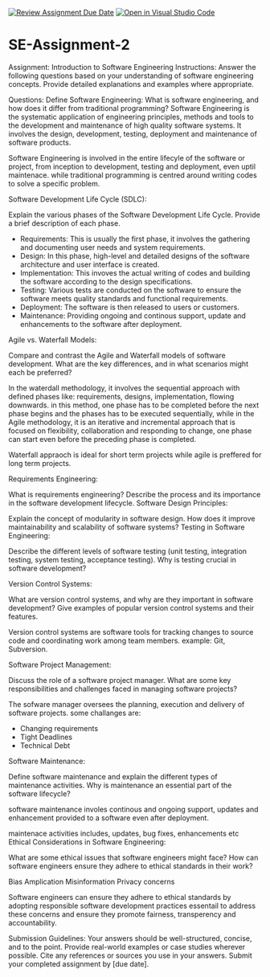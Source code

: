 [![Review Assignment Due Date](https://classroom.github.com/assets/deadline-readme-button-24ddc0f5d75046c5622901739e7c5dd533143b0c8e959d652212380cedb1ea36.svg)](https://classroom.github.com/a/-ucQIGTc)
[![Open in Visual Studio Code](https://classroom.github.com/assets/open-in-vscode-718a45dd9cf7e7f842a935f5ebbe5719a5e09af4491e668f4dbf3b35d5cca122.svg)](https://classroom.github.com/online_ide?assignment_repo_id=15244774&assignment_repo_type=AssignmentRepo)
# SE-Assignment-2
Assignment: Introduction to Software Engineering
Instructions:
Answer the following questions based on your understanding of software engineering concepts. Provide detailed explanations and examples where appropriate.

Questions:
Define Software Engineering:
What is software engineering, and how does it differ from traditional programming?
Software Engineering is the systematic application of engineering principles, methods and tools to the development and maintenance of high quality software systems. It involves the design, development, testing, deployment and maintenance of software products.

Software Engineering is involved in the entire lifecyle of the software or project, from inception to development, testing and deployment, even uptil maintenace. while traditional programming is centred around writing codes to solve a specific problem.

Software Development Life Cycle (SDLC):

Explain the various phases of the Software Development Life Cycle. Provide a brief description of each phase.
- Requirements: This is usually the first phase, it involves the gathering and documenting user needs and system requirements. 
- Design: In this phase, high-level and detailed designs of the software architecture and user interface is created.
- Implementation: This invoves the actual writing of codes and building the software according to the design specifications.
- Testing: Various tests are conducted on the software to ensure the software meets quality standards and functional requirements.
- Deployment: The software is then released to users or customers.
- Maintenance: Providing ongoing and continous support, update and enhancements to the software after deployment.

Agile vs. Waterfall Models:

Compare and contrast the Agile and Waterfall models of software development. What are the key differences, and in what scenarios might each be preferred?

In the waterdall methodology, it involves the sequential approach with defined phases like: requirements, designs, implementation, flowing downwards. in this method, one phase has to be completed before the next phase begins and the phases has to be executed sequentially, while in the Agile methodology, it is an iterative and incremental approach that is focused on flexibility, collaboration and responding to change, one phase can start even before the preceding phase is completed.

Waterfall appraoch is ideal for short term projects while agile is preffered for long term projects.

Requirements Engineering:

What is requirements engineering? Describe the process and its importance in the software development lifecycle.
Software Design Principles:

Explain the concept of modularity in software design. How does it improve maintainability and scalability of software systems?
Testing in Software Engineering:

Describe the different levels of software testing (unit testing, integration testing, system testing, acceptance testing). Why is testing crucial in software development?


Version Control Systems:

What are version control systems, and why are they important in software development? Give examples of popular version control systems and their features.

Version control systems are software tools for tracking changes to source code and coordinating work among team members. example: Git, Subversion.

Software Project Management:

Discuss the role of a software project manager. What are some key responsibilities and challenges faced in managing software projects?

The sofware manager oversees the planning, execution and delivery of software projects.
some challanges are:
- Changing requirements
- Tight Deadlines
- Technical Debt

Software Maintenance:

Define software maintenance and explain the different types of maintenance activities. Why is maintenance an essential part of the software lifecycle?

software maintenance involes continous and ongoing support, updates and enhancement provided to a software even after deployment.

maintenace activities includes, updates, bug fixes, enhancements etc
Ethical Considerations in Software Engineering:

What are some ethical issues that software engineers might face? How can software engineers ensure they adhere to ethical standards in their work?

Bias Amplication
Misinformation
Privacy concerns

Software engineers can ensure they adhere to ethical standards by adopting responsible software development practices essentail to address these concerns and ensure they promote fairness, transperency and accountability.

Submission Guidelines:
Your answers should be well-structured, concise, and to the point.
Provide real-world examples or case studies wherever possible.
Cite any references or sources you use in your answers.
Submit your completed assignment by [due date].
